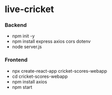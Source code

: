 # live-cricket

### Backend
- npm init -y
- npm install express axios cors dotenv
- node server.js

### Frontend
- npx create-react-app cricket-scores-webapp
- cd cricket-scores-webapp
- npm install axios
- npm start